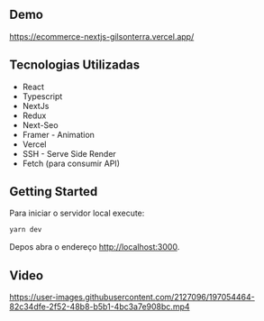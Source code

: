 ## Demo

https://ecommerce-nextjs-gilsonterra.vercel.app/

## Tecnologias Utilizadas

- React
- Typescript
- NextJs
- Redux
- Next-Seo
- Framer - Animation
- Vercel
- SSH - Serve Side Render
- Fetch (para consumir API)

## Getting Started

Para iniciar o servidor local execute:

```bash
yarn dev
```

Depos abra o endereço [http://localhost:3000](http://localhost:3000).

## Video

https://user-images.githubusercontent.com/2127096/197054464-82c34dfe-2f52-48b8-b5b1-4bc3a7e908bc.mp4


